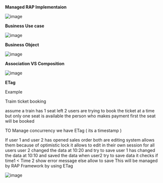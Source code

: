 
**Managed RAP Implementaion**

![image](https://github.com/user-attachments/assets/7f58d6cf-8abf-426e-8e4b-460d6c6237cb)

**Business Use case**

![image](https://github.com/user-attachments/assets/e882762d-f02f-45d9-90fe-63e1872f99bf)

**Business Object**

![image](https://github.com/user-attachments/assets/b7862e6c-2d43-42c1-ab03-7f6fc061e353)

**Association VS Composition**

![image](https://github.com/user-attachments/assets/9289d720-fac0-41ab-b7f5-7c99cae98fda)

**ETag**

Example

Traim ticket booking 

assume a train has 1 seat left
2 users are trying to book the ticket at a time but only one seat is available
the person who makes payment first the seat will be booked 

TO Manage concurrency we have ETag ( its a timestamp )

If user 1 and user 2 has opened sales order both are editing
system allows them because of optimistic lock it allows to edit in their own session for all users
user 2 changed the data at 10:20 and try to save 
user 1 has changed the data at 10:10 and saved the data
when user2 try to save data it checks if time1 < Time 2 show error message else allow to save 
This will be managed by RAP Framework by using ETag

![image](https://github.com/user-attachments/assets/e94a811c-5f0d-4a4b-bd4d-ae98ac420205)


























